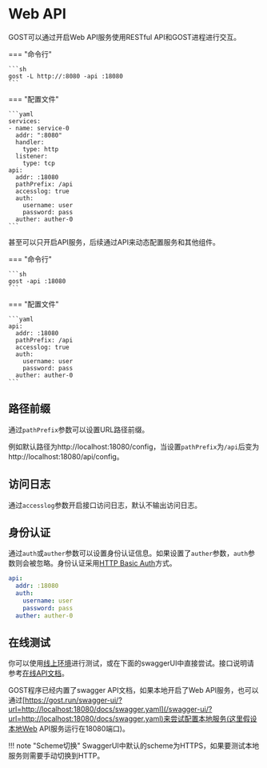 # Web API

GOST可以通过开启Web API服务使用RESTful API和GOST进程进行交互。

=== "命令行"

    ```sh
	gost -L http://:8080 -api :18080
	```

=== "配置文件"

    ```yaml
	services:
	- name: service-0
	  addr: ":8080"
	  handler:
		type: http
	  listener:
		type: tcp
	api:
	  addr: :18080
	  pathPrefix: /api
	  accesslog: true
	  auth:
	    username: user
		password: pass
	  auther: auther-0
	```

甚至可以只开启API服务，后续通过API来动态配置服务和其他组件。

=== "命令行"

    ```sh
	gost -api :18080
	```

=== "配置文件"

    ```yaml
	api:
	  addr: :18080
	  pathPrefix: /api
	  accesslog: true
	  auth:
	    username: user
		password: pass
	  auther: auther-0
	```

## 路径前缀

通过`pathPrefix`参数可以设置URL路径前缀。

例如默认路径为http://localhost:18080/config，当设置`pathPrefix`为`/api`后变为http://localhost:18080/api/config。

## 访问日志

通过`accesslog`参数开启接口访问日志，默认不输出访问日志。

## 身份认证

通过`auth`或`auther`参数可以设置身份认证信息。如果设置了`auther`参数，`auth`参数则会被忽略。身份认证采用[HTTP Basic Auth](https://en.wikipedia.org/wiki/Basic_access_authentication)方式。

```yaml
api:
  addr: :18080
  auth:
    username: user
    password: pass
  auther: auther-0
```

## 在线测试

你可以使用[线上环境](https://gost.run/play/webapi/config)进行测试，或在下面的swaggerUI中直接尝试。接口说明请参考[在线API文档](/swagger-ui/)。

GOST程序已经内置了swagger API文档，如果本地开启了Web API服务，也可以通过[https://gost.run/swagger-ui/?url=http://localhost:18080/docs/swagger.yaml](/swagger-ui/?url=http://localhost:18080/docs/swagger.yaml)来尝试配置本地服务(这里假设本地Web API服务运行在18080端口)。

!!! note "Scheme切换"
    SwaggerUI中默认的scheme为HTTPS，如果要测试本地服务则需要手动切换到HTTP。